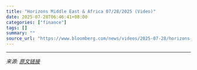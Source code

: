 ```yaml
---
title: "Horizons Middle East & Africa 07/28/2025 (Video)"
date: 2025-07-28T06:46:41+08:00
categories: ["finance"]
tags: []
summary: ""
source_url: "https://www.bloomberg.com/news/videos/2025-07-28/horizons-middle-east-africa-07-28-2025-video"
---
```




---

*来源: [原文链接](https://www.bloomberg.com/news/videos/2025-07-28/horizons-middle-east-africa-07-28-2025-video)*
